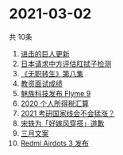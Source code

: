 # 2021-03-02
  共 10条

  <!-- BEGIN -->
  <!-- 最后更新时间:Tue Mar 02 2021 18:08:57 GMT+0000 (Coordinated Universal Time) -->
  1. [进击的巨人更新](https://www.zhihu.com/search?q=进击的巨人)
1. [日本请求中方评估肛拭子检测](https://www.zhihu.com/search?q=肛拭子)
1. [《无职转生》第八集](https://www.zhihu.com/search?q=无职转生)
1. [教资面试成绩](https://www.zhihu.com/search?q=教资面试成绩)
1. [魅族科技发布 Flyme 9](https://www.zhihu.com/search?q=flyme9)
1. [2020 个人所得税汇算](https://www.zhihu.com/search?q=个人所得税)
1. [2021 考研国家线会不会猛涨？](https://www.zhihu.com/search?q=考研国家线)
1. [宋轶为「好嫁风穿搭」道歉](https://www.zhihu.com/search?q=宋轶道歉)
1. [三月文案](https://www.zhihu.com/search?q=三月文案)
1. [Redmi Airdots 3 发布](https://www.zhihu.com/search?q=airdots3)
  <!-- END -->
  